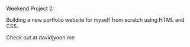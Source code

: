 Weekend Project 2: 

Building a new portfolio website for myself from scratch using HTML and CSS. 

Check out at davidjyoon.me
